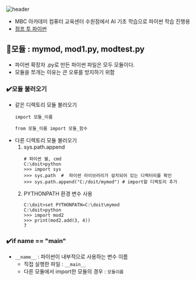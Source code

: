 ![header](https://capsule-render.vercel.app/api?type=waving&height=120&color=gradient&text=pythonStudy24&fontColor=213555&fontSize=50&desc=파이썬%20AI%20기초%20학습용&descAlignY=84)
* MBC 아카데미 컴퓨터 교육센터 수원점에서 AI 기초 학습으로 파이썬 학습 진행용
* [점프 투 파이썬](https://wikidocs.net/book/1)

## 📁모듈 : mymod, mod1.py, modtest.py
* 파이썬 확장자 .py로 만든 파이썬 파일은 모두 모듈이다.
* 모듈을 쪼개는 이유는 큰 오류를 방지하기 위함

### ✔️모듈 불러오기
* 같은 디렉토리 모듈 불러오기
  ```
  import 모듈_이름
  ```
  ```
  from 모듈_이름 import 모듈_함수
  ```
* 다른 디렉토리 모듈 불러오기
  1. sys.path.append
     ```
     # 파이썬 쉘, cmd
     C:\doit>python
     >>> import sys
     >>> sys.path  #  파이썬 라이브러리가 설치되어 있는 디렉터리를 확인
     >>> sys.path.append("C:/doit/mymod") # import할 디렉토리 추가
     ```
   2. PYTHONPATH 환경 변수 사용
      ```
      C:\doit>set PYTHONPATH=C:\doit\mymod
      C:\doit>python
      >>> import mod2
      >>> print(mod2.add(3, 4))
      7
      ```
          
### ✔️if __name__ == "__main__"
* ```__name__``` : 파이썬이 내부적으로 사용하는 변수 이름
  - 직접 실행한 파일 : ```__main__```
  - 다른 모듈에서 import한 모듈의 경우 : ```모듈이름```


